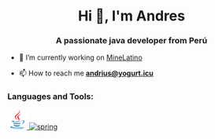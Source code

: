 <h1 align="center">Hi 👋, I'm Andres</h1>
<h3 align="center">A passionate java developer from Perú</h3>

- 🔭 I’m currently working on [MineLatino](https://minelatino.com/)

- 📫 How to reach me **andrius@yogurt.icu**

<h3 align="left">Languages and Tools:</h3>
<p align="left"> <a href="https://www.java.com" target="_blank" rel="noreferrer"> <img src="https://raw.githubusercontent.com/devicons/devicon/master/icons/java/java-original.svg" alt="java" width="40" height="40"/> </a> <a href="https://spring.io/" target="_blank" rel="noreferrer"> <img src="https://www.vectorlogo.zone/logos/springio/springio-icon.svg" alt="spring" width="40" height="40"/> </a> </p>
